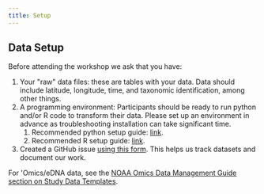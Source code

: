 ```yaml
---
title: Setup
---
```


## Data Setup

Before attending the workshop we ask that you have:

1. Your "raw" data files: these are tables with your data. Data should include latitude, longitude, time, and taxonomic identification, among other things.
2. A programming environment: Participants should be ready to run python and/or R code to transform their data. Please set up an environment in advance as troubleshooting installation can take significant time.
   1. Recommended python setup guide: [link](https://ioos.github.io/ioos_code_lab/content/ioos_installation_conda.html).
   2. Recommended R setup guide: [link](https://posit.co/download/rstudio-desktop/#download).
3. Created a GitHub issue [using this form](https://github.com/ioos/mbon_data_workshop_2025/issues/new?template=dataset_description.yaml). This helps us track datasets and document our work.

For 'Omics/eDNA data, see the [NOAA Omics Data Management Guide section on Study Data Templates](https://noaa-omics-dmg.readthedocs.io/en/latest/study-data-templates.html).

